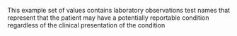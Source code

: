 This example set of values contains laboratory observations test names that represent that the patient may have a potentially reportable condition regardless of the clinical presentation of the condition